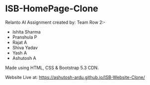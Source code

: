 # ISB-HomePage-Clone
Relanto AI Assignment created by:
Team Row 2:-
* Ishita Sharma
* Pranshula P
* Rajat A
* Shiva Yadav
* Yash A
* Ashutosh A

Made using HTML, CSS & Bootstrap 5.3 CDN.

Website Live at:  https://ashutosh-ardu.github.io/ISB-Website-Clone/
